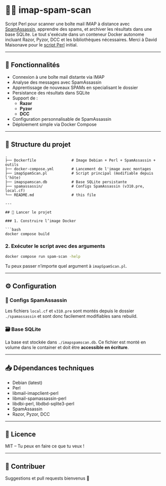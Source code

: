 # 🕵️‍♂️ imap-spam-scan

Script Perl pour scanner une boîte mail IMAP à distance avec [SpamAssassin](https://spamassassin.apache.org/), apprendre des spams, et archiver les résultats dans une base SQLite. Le tout s'exécute dans un conteneur Docker autonome incluant Razor, Pyzor, DCC et les bibliothèques nécessaires.
Merci à David Maisonave pour le [script Perl](https://framagit.org/kepon/vrac/-/blob/master/imapSpamScan.pl?ref_type=heads) initial.

---

## 🚀 Fonctionnalités

- Connexion à une boîte mail distante via IMAP
- Analyse des messages avec SpamAssassin
- Apprentissage de nouveaux SPAMs en specialisant le dossier
- Persistance des résultats dans SQLite
- Support de :
  - **Razor**
  - **Pyzor**
  - **DCC**
- Configuration personnalisable de SpamAssassin
- Déploiement simple via Docker Compose

---

## 🧱 Structure du projet

```
.
├── Dockerfile                # Image Debian + Perl + SpamAssassin + outils
├── docker-compose.yml        # Lancement de l'image avec montages
├── imapSpamScan.pl           # Script principal (modifiable depuis l'hôte)
├── imapspamscan.db           # Base SQLite persistante
├── spamassassin/             # Configs SpamAssassin (v310.pre, local.cf)
└── README.md                 # this file

---

## 🐳 Lancer le projet

### 1. Construire l’image Docker

```bash
docker compose build
```

### 2. Exécuter le script avec des arguments

```bash
docker compose run spam-scan -help
```

Tu peux passer n’importe quel argument à `imapSpamScan.pl`.

---

## ⚙️ Configuration

### 📁 Configs SpamAssassin

Les fichiers `local.cf` et `v310.pre` sont montés depuis le dossier `./spamassassin` et sont donc facilement modifiables sans rebuild.

### 🗃️ Base SQLite

La base est stockée dans `./imapspamscan.db`. Ce fichier est monté en volume dans le container et doit être **accessible en écriture**.

---

## 📥 Dépendances techniques

- Debian (latest)
- Perl
- libmail-imapclient-perl
- libmail-spamassassin-perl
- libdbi-perl, libdbd-sqlite3-perl
- SpamAssassin
- Razor, Pyzor, DCC

---

## 📜 Licence

MIT – Tu peux en faire ce que tu veux !

---

## 🤝 Contribuer

Suggestions et pull requests bienvenus 🙌